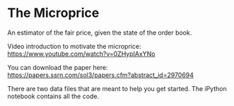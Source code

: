# The Microprice

An estimator of the fair price, given the state of the order book.


Video introduction to motivate the microprice:
https://www.youtube.com/watch?v=0ZHypIAxYNo

You can download the paper here:
https://papers.ssrn.com/sol3/papers.cfm?abstract_id=2970694

There are two data files that are meant to help you get started. The iPython notebook contains all the code.

